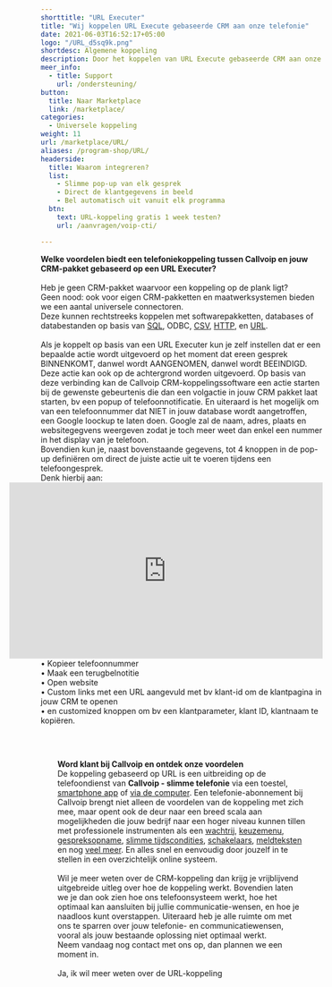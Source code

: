 ```yaml
---
shorttitle: "URL Executer"
title: "Wij koppelen URL Execute gebaseerde CRM aan onze telefonie"
date: 2021-06-03T16:52:17+05:00
logo: "/URL_d5sq9k.png"
shortdesc: Algemene koppeling
description: Door het koppelen van URL Execute gebaseerde CRM aan onze slimme telefonie werk je een stuk efficienter.
meer_info:
  - title: Support
    url: /ondersteuning/
button:
  title: Naar Marketplace
  link: /marketplace/
categories:
  - Universele koppeling
weight: 11
url: /marketplace/URL/
aliases: /program-shop/URL/
headerside:
  title: Waarom integreren?
  list:
    - Slimme pop-up van elk gesprek
    - Direct de klantgegevens in beeld
    - Bel automatisch uit vanuit elk programma
  btn:
    text: URL-koppeling gratis 1 week testen?
    url: /aanvragen/voip-cti/

---
```


**Welke voordelen biedt een telefoniekoppeling tussen Callvoip en jouw CRM-pakket gebaseerd op een URL Executer?**<br>
<br>
Heb je geen CRM-pakket waarvoor een koppeling op de plank ligt?<br>
Geen nood: ook voor eigen CRM-pakketten en maatwerksystemen bieden we een aantal universele connectoren.<br>
Deze kunnen rechtstreeks koppelen met softwarepakketten, databases of databestanden op basis van <a href="/program-shop/sql">SQL</a>, ODBC, <a href="/program-shop/csv">CSV</a>, <a href="/program-shop/http">HTTP</a>, en <a href="/program-shop/url">URL</a>.<br>
<br>
Als je koppelt op basis van een URL Executer kun je zelf instellen dat er een bepaalde actie wordt uitgevoerd op het moment dat ereen gesprek BINNENKOMT, danwel wordt AANGENOMEN, danwel wordt BEEINDIGD. Deze actie kan ook op de achtergrond worden uitgevoerd. Op basis van deze verbinding kan de Callvoip CRM-koppelingssoftware een actie starten bij de gewenste gebeurtenis die dan een volgactie in jouw CRM pakket laat starten, bv een popup of telefoonnotificatie. En uiteraard is het mogelijk om van een telefoonnummer dat NIET in jouw database wordt aangetroffen, een Google loockup te laten doen. Google zal de naam, adres, plaats en websitegegvens weergeven zodat je toch meer weet dan enkel een nummer in het display van je telefoon. <br>
Bovendien kun je, naast bovenstaande gegevens, tot 4 knoppen in de pop-up definiëren om direct de juiste actie uit te voeren tijdens een telefoongesprek.<br>
Denk hierbij aan: <br><iframe style="float:right;" width="560" height="315" src="https://www.youtube.com/embed/FnfKlULG3SA?si=JafrxumUWbQZJ4gb&rel=0" title="YouTube video player" frameborder="0" allow="accelerometer; autoplay; clipboard-write; encrypted-media; gyroscope; picture-in-picture; web-share" referrerpolicy="strict-origin-when-cross-origin" allowfullscreen></iframe>
• Kopieer telefoonnummer <br>
• Maak een terugbelnotitie  <br>
• Open website <br>
• Custom links met een URL aangevuld met bv klant-id om de klantpagina in jouw CRM te openen <br>
• en customized knoppen om bv een klantparameter, klant ID, klantnaam te kopiëren.<br>
<br><div class="bg-grey-lightest border border-grey-lightest" style="padding:30px;">
**Word klant bij Callvoip en ontdek onze voordelen**<br>
De koppeling gebaseerd op URL is een uitbreiding op de telefoondienst van <b>Callvoip - slimme telefonie</b> via een toestel, <a href="https://www.callvoip.nl/telefonie/vastmobiel/" target="_blank">smartphone app</a> of <a href="https://www.callvoip.nl/telefonie/bellenmetpc/" target="_blank">via de computer</a>. Een telefonie-abonnement bij Callvoip brengt niet alleen de voordelen van de koppeling met zich mee, maar opent ook de deur naar een breed scala aan mogelijkheden die jouw bedrijf naar een hoger niveau kunnen tillen met professionele instrumenten  als een <a href="https://www.callvoip.nl/telefonie/functionaliteiten/wachtrij/" target="_blank">wachtrij</a>, <a href="https://www.callvoip.nl/telefonie/functionaliteiten/keuzemenu-ivr/" target="_blank">
keuzemenu</a>, <a href="https://www.callvoip.nl/telefonie/functionaliteiten/gespreksopname/" target="_blank">gespreksopname</a>, <a href="https://www.callvoip.nl/telefonie/functionaliteiten/tijdsconditie/" target="_blank">slimme tijdscondities</a>, <a href="https://www.callvoip.nl/telefonie/functionaliteiten/omleiding-flow-control/" target="_blank">schakelaars</a>, <a href="https://www.callvoip.nl/telefonie/functionaliteiten/meldtekst/" target="_blank">meldteksten</a> en nog <a href="https://www.callvoip.nl/telefonie/functionaliteiten/" target="_blank">veel meer</a>. En alles snel en eenvoudig door jouzelf in te stellen in een overzichtelijk online systeem. 
<br><br>
Wil je meer weten over de CRM-koppeling dan krijg je vrijblijvend uitgebreide uitleg over hoe de koppeling werkt.
Bovendien laten we je dan ook zien hoe ons telefoonsysteem werkt, hoe het optimaal kan aansluiten bij jullie communicatie-wensen, en hoe je naadloos kunt overstappen.
Uiteraard heb je alle ruimte om met ons te sparren over jouw telefonie- en communicatiewensen, vooral als jouw bestaande oplossing niet optimaal werkt.<br>
Neem vandaag nog contact met ons op, dan plannen we een moment in.<br>
<br><a onclick="dialog.show();" class="button" style="cursor: pointer;">Ja, ik wil meer weten over de URL-koppeling</a></div>
